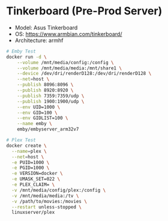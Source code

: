 # Tinkerboard (Pre-Prod Server)

- Model: Asus Tinkerboard
- OS: https://www.armbian.com/tinkerboard/
- Architecture: armhf

```bash
# Emby Test
docker run -d \
    --volume /mnt/media/config:/config \
    --volume /mnt/media/media:/mnt/share1 \
    --device /dev/dri/renderD128:/dev/dri/renderD128 \
    --net=host \
    --publish 8096:8096 \
    --publish 8920:8920 \
    --publish 7359:7359/udp \
    --publish 1900:1900/udp \
    --env UID=1000 \
    --env GID=100 \
    --env GIDLIST=100 \
    --name emby \
    emby/embyserver_arm32v7

# Plex Test 
docker create \
  --name=plex \
  --net=host \
  -e PUID=1000 \
  -e PGID=1000 \
  -e VERSION=docker \
  -e UMASK_SET=022 \
  -e PLEX_CLAIM= \
  -v /mnt/media/config/plex:/config \
  -v /mnt/media/media:/tv \
  -v /path/to/movies:/movies \
  --restart unless-stopped \
  linuxserver/plex

```